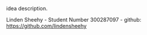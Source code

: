 idea description.

Linden Sheehy - Student Number 300287097 - github: https://github.com/lindensheehy
